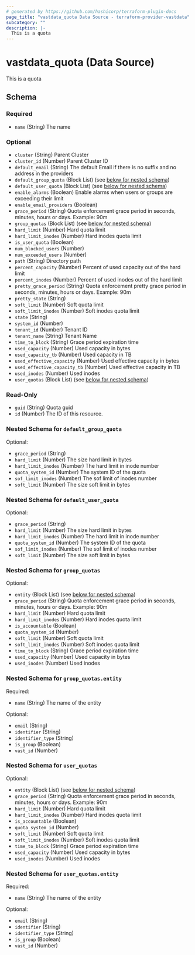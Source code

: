 ```yaml
---
# generated by https://github.com/hashicorp/terraform-plugin-docs
page_title: "vastdata_quota Data Source - terraform-provider-vastdata"
subcategory: ""
description: |-
  This is a quota
---
```


# vastdata_quota (Data Source)

This is a quota



<!-- schema generated by tfplugindocs -->
## Schema

### Required

- `name` (String) The name

### Optional

- `cluster` (String) Parent Cluster
- `cluster_id` (Number) Parent Cluster ID
- `default_email` (String) The default Email if there is no suffix and no address in the providers
- `default_group_quota` (Block List) (see [below for nested schema](#nestedblock--default_group_quota))
- `default_user_quota` (Block List) (see [below for nested schema](#nestedblock--default_user_quota))
- `enable_alarms` (Boolean) Enable alarms when users or groups are exceeding their limit
- `enable_email_providers` (Boolean)
- `grace_period` (String) Quota enforcement grace period in seconds, minutes, hours or days. Example: 90m
- `group_quotas` (Block List) (see [below for nested schema](#nestedblock--group_quotas))
- `hard_limit` (Number) Hard quota limit
- `hard_limit_inodes` (Number) Hard inodes quota limit
- `is_user_quota` (Boolean)
- `num_blocked_users` (Number)
- `num_exceeded_users` (Number)
- `path` (String) Directory path
- `percent_capacity` (Number) Percent of used capacity out of the hard limit
- `percent_inodes` (Number) Percent of used inodes out of the hard limit
- `pretty_grace_period` (String) Quota enforcement pretty grace period in seconds, minutes, hours or days. Example: 90m
- `pretty_state` (String)
- `soft_limit` (Number) Soft quota limit
- `soft_limit_inodes` (Number) Soft inodes quota limit
- `state` (String)
- `system_id` (Number)
- `tenant_id` (Number) Tenant ID
- `tenant_name` (String) Tenant Name
- `time_to_block` (String) Grace period expiration time
- `used_capacity` (Number) Used capacity in bytes
- `used_capacity_tb` (Number) Used capacity in TB
- `used_effective_capacity` (Number) Used effective capacity in bytes
- `used_effective_capacity_tb` (Number) Used effective capacity in TB
- `used_inodes` (Number) Used inodes
- `user_quotas` (Block List) (see [below for nested schema](#nestedblock--user_quotas))

### Read-Only

- `guid` (String) Quota guid
- `id` (Number) The ID of this resource.

<a id="nestedblock--default_group_quota"></a>
### Nested Schema for `default_group_quota`

Optional:

- `grace_period` (String)
- `hard_limit` (Number) The size hard limit in bytes
- `hard_limit_inodes` (Number) The hard limit in inode number
- `quota_system_id` (Number) The system ID of the quota
- `sof_limit_inodes` (Number) The sof limit of inodes number
- `soft_limit` (Number) The size soft limit in bytes


<a id="nestedblock--default_user_quota"></a>
### Nested Schema for `default_user_quota`

Optional:

- `grace_period` (String)
- `hard_limit` (Number) The size hard limit in bytes
- `hard_limit_inodes` (Number) The hard limit in inode number
- `quota_system_id` (Number) The system ID of the quota
- `sof_limit_inodes` (Number) The sof limit of inodes number
- `soft_limit` (Number) The size soft limit in bytes


<a id="nestedblock--group_quotas"></a>
### Nested Schema for `group_quotas`

Optional:

- `entity` (Block List) (see [below for nested schema](#nestedblock--group_quotas--entity))
- `grace_period` (String) Quota enforcement grace period in seconds, minutes, hours or days. Example: 90m
- `hard_limit` (Number) Hard quota limit
- `hard_limit_inodes` (Number) Hard inodes quota limit
- `is_accountable` (Boolean)
- `quota_system_id` (Number)
- `soft_limit` (Number) Soft quota limit
- `soft_limit_inodes` (Number) Soft inodes quota limit
- `time_to_block` (String) Grace period expiration time
- `used_capacity` (Number) Used capacity in bytes
- `used_inodes` (Number) Used inodes

<a id="nestedblock--group_quotas--entity"></a>
### Nested Schema for `group_quotas.entity`

Required:

- `name` (String) The name of the entity

Optional:

- `email` (String)
- `identifier` (String)
- `identifier_type` (String)
- `is_group` (Boolean)
- `vast_id` (Number)



<a id="nestedblock--user_quotas"></a>
### Nested Schema for `user_quotas`

Optional:

- `entity` (Block List) (see [below for nested schema](#nestedblock--user_quotas--entity))
- `grace_period` (String) Quota enforcement grace period in seconds, minutes, hours or days. Example: 90m
- `hard_limit` (Number) Hard quota limit
- `hard_limit_inodes` (Number) Hard inodes quota limit
- `is_accountable` (Boolean)
- `quota_system_id` (Number)
- `soft_limit` (Number) Soft quota limit
- `soft_limit_inodes` (Number) Soft inodes quota limit
- `time_to_block` (String) Grace period expiration time
- `used_capacity` (Number) Used capacity in bytes
- `used_inodes` (Number) Used inodes

<a id="nestedblock--user_quotas--entity"></a>
### Nested Schema for `user_quotas.entity`

Required:

- `name` (String) The name of the entity

Optional:

- `email` (String)
- `identifier` (String)
- `identifier_type` (String)
- `is_group` (Boolean)
- `vast_id` (Number)
